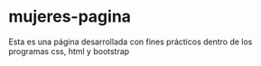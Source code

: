 # mujeres-pagina
Esta es una página desarrollada con fines prácticos dentro de los programas css, html y bootstrap
